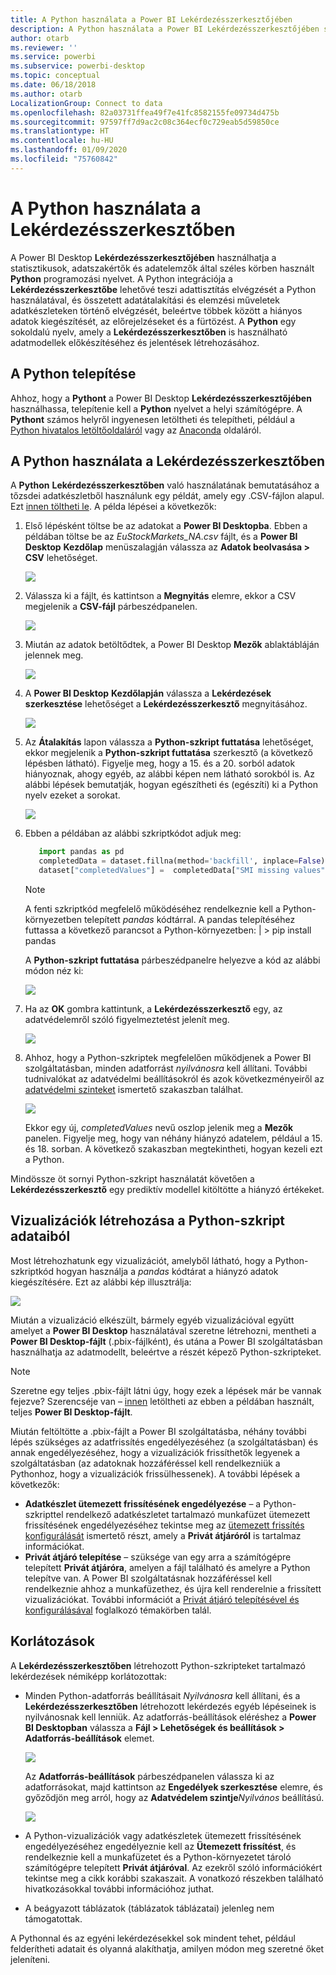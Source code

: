 ```yaml
---
title: A Python használata a Power BI Lekérdezésszerkesztőjében
description: A Python használata a Power BI Lekérdezésszerkesztőjében speciális elemzésekhez
author: otarb
ms.reviewer: ''
ms.service: powerbi
ms.subservice: powerbi-desktop
ms.topic: conceptual
ms.date: 06/18/2018
ms.author: otarb
LocalizationGroup: Connect to data
ms.openlocfilehash: 82a03731ffea49f7e41fc8582155fe09734d475b
ms.sourcegitcommit: 97597ff7d9ac2c08c364ecf0c729eab5d59850ce
ms.translationtype: HT
ms.contentlocale: hu-HU
ms.lasthandoff: 01/09/2020
ms.locfileid: "75760842"
---
```

# <a name="use-python-in-query-editor"></a>A Python használata a Lekérdezésszerkesztőben
A Power BI Desktop **Lekérdezésszerkesztőjében** használhatja a statisztikusok, adatszakértők és adatelemzők által széles körben használt **Python** programozási nyelvet. A Python integrációja a **Lekérdezésszerkesztőbe** lehetővé teszi adattisztítás elvégzését a Python használatával, és összetett adatátalakítási és elemzési műveletek adatkészleteken történő elvégzését, beleértve többek között a hiányos adatok kiegészítését, az előrejelzéseket és a fürtözést. A **Python** egy sokoldalú nyelv, amely a **Lekérdezésszerkesztőben** is használható adatmodellek előkészítéséhez és jelentések létrehozásához.

## <a name="installing-python"></a>A Python telepítése
Ahhoz, hogy a **Pythont** a Power BI Desktop **Lekérdezésszerkesztőjében** használhassa, telepítenie kell a **Python** nyelvet a helyi számítógépre. A **Pythont** számos helyről ingyenesen letöltheti és telepítheti, például a [Python hivatalos letöltőoldaláról](https://www.python.org/) vagy az [Anaconda](https://anaconda.org/anaconda/python/) oldaláról.

## <a name="using-python-in-query-editor"></a>A Python használata a Lekérdezésszerkesztőben
A **Python** **Lekérdezésszerkesztőben** való használatának bemutatásához a tőzsdei adatkészletből használunk egy példát, amely egy .CSV-fájlon alapul. Ezt [innen töltheti le](https://download.microsoft.com/download/F/8/A/F8AA9DC9-8545-4AAE-9305-27AD1D01DC03/EuStockMarkets_NA.csv). A példa lépései a következők:

1. Első lépésként töltse be az adatokat a **Power BI Desktopba**. Ebben a példában töltse be az *EuStockMarkets_NA.csv* fájlt, és a **Power BI Desktop** **Kezdőlap** menüszalagján válassza az **Adatok beolvasása > CSV** lehetőséget.
   
   ![](media/desktop-python-in-query-editor/python-in-query-editor-1.png)
2. Válassza ki a fájlt, és kattintson a **Megnyitás** elemre, ekkor a CSV megjelenik a **CSV-fájl** párbeszédpanelen.
   
   ![](media/desktop-python-in-query-editor/python-in-query-editor-2.png)
3. Miután az adatok betöltődtek, a Power BI Desktop **Mezők** ablaktábláján jelennek meg.
   
   ![](media/desktop-python-in-query-editor/python-in-query-editor-3.png)
4. A **Power BI Desktop** **Kezdőlapján** válassza a **Lekérdezések szerkesztése** lehetőséget a **Lekérdezésszerkesztő** megnyitásához.
   
   ![](media/desktop-python-in-query-editor/python-in-query-editor-4.png)
5. Az **Átalakítás** lapon válassza a **Python-szkript futtatása** lehetőséget, ekkor megjelenik a **Python-szkript futtatása** szerkesztő (a következő lépésben látható). Figyelje meg, hogy a 15. és a 20. sorból adatok hiányoznak, ahogy egyéb, az alábbi képen nem látható sorokból is. Az alábbi lépések bemutatják, hogyan egészítheti és (egészíti) ki a Python nyelv ezeket a sorokat.
   
   ![](media/desktop-python-in-query-editor/python-in-query-editor-5.png)
6. Ebben a példában az alábbi szkriptkódot adjuk meg:
   
    ```python
       import pandas as pd
       completedData = dataset.fillna(method='backfill', inplace=False)
       dataset["completedValues"] =  completedData["SMI missing values"]
   ```

   > [!NOTE]
   > A fenti szkriptkód megfelelő működéséhez rendelkeznie kell a Python-környezetben telepített *pandas* kódtárral. A pandas telepítéséhez futtassa a következő parancsot a Python-környezetben: |      > pip install pandas
   > 
   > 
   
   A **Python-szkript futtatása** párbeszédpanelre helyezve a kód az alábbi módon néz ki:
   
   ![](media/desktop-python-in-query-editor/python-in-query-editor-5b.png)
7. Ha az **OK** gombra kattintunk, a **Lekérdezésszerkesztő** egy, az adatvédelemről szóló figyelmeztetést jelenít meg.
   
   ![](media/desktop-python-in-query-editor/python-in-query-editor-6.png)
8. Ahhoz, hogy a Python-szkriptek megfelelően működjenek a Power BI szolgáltatásban, minden adatforrást *nyilvánosra* kell állítani. További tudnivalókat az adatvédelmi beállításokról és azok következményeiről az [adatvédelmi szinteket](desktop-privacy-levels.md) ismertető szakaszban találhat.
   
   ![](media/desktop-python-in-query-editor/python-in-query-editor-7.png)
   
   Ekkor egy új, *completedValues* nevű oszlop jelenik meg a **Mezők** panelen. Figyelje meg, hogy van néhány hiányzó adatelem, például a 15. és 18. sorban. A következő szakaszban megtekintheti, hogyan kezeli ezt a Python.
   

Mindössze öt sornyi Python-szkript használatát követően a **Lekérdezésszerkesztő** egy prediktív modellel kitöltötte a hiányzó értékeket.

## <a name="creating-visuals-from-python-script-data"></a>Vizualizációk létrehozása a Python-szkript adataiból
Most létrehozhatunk egy vizualizációt, amelyből látható, hogy a Python-szkriptkód hogyan használja a *pandas* kódtárat a hiányzó adatok kiegészítésére. Ezt az alábbi kép illusztrálja:

![](media/desktop-python-in-query-editor/python-in-query-editor-8.png)

Miután a vizualizáció elkészült, bármely egyéb vizualizációval együtt amelyet a **Power BI Desktop** használatával szeretne létrehozni, mentheti a **Power BI Desktop-fájlt** (.pbix-fájlként), és utána a Power BI szolgáltatásban használhatja az adatmodellt, beleértve a részét képező Python-szkripteket.

> [!NOTE]
> Szeretne egy teljes .pbix-fájlt látni úgy, hogy ezek a lépések már be vannak fejezve? Szerencséje van – [innen](https://download.microsoft.com/download/A/B/C/ABCF5589-B88F-49D4-ADEB-4A623589FC09/Complete%20Values%20with%20Python%20in%20PQ.pbix) letöltheti az ebben a példában használt, teljes **Power BI Desktop-fájlt**.

Miután feltöltötte a .pbix-fájlt a Power BI szolgáltatásba, néhány további lépés szükséges az adatfrissítés engedélyezéséhez (a szolgáltatásban) és annak engedélyezéséhez, hogy a vizualizációk frissíthetők legyenek a szolgáltatásban (az adatoknak hozzáféréssel kell rendelkezniük a Pythonhoz, hogy a vizualizációk frissülhessenek). A további lépések a következők:

* **Adatkészlet ütemezett frissítésének engedélyezése** – a Python-szkripttel rendelkező adatkészletet tartalmazó munkafüzet ütemezett frissítésének engedélyezéséhez tekintse meg az [ütemezett frissítés konfigurálását](refresh-scheduled-refresh.md) ismertető részt, amely a **Privát átjáróról** is tartalmaz információkat.
* **Privát átjáró telepítése** – szüksége van egy arra a számítógépre telepített **Privát átjáróra**, amelyen a fájl található és amelyre a Python telepítve van. A Power BI szolgáltatásnak hozzáféréssel kell rendelkeznie ahhoz a munkafüzethez, és újra kell renderelnie a frissített vizualizációkat. További információt a [Privát átjáró telepítésével és konfigurálásával](personal-gateway.md) foglalkozó témakörben talál.

## <a name="limitations"></a>Korlátozások
A **Lekérdezésszerkesztőben** létrehozott Python-szkripteket tartalmazó lekérdezések némiképp korlátozottak:

* Minden Python-adatforrás beállításait *Nyilvánosra* kell állítani, és a **Lekérdezésszerkesztőben** létrehozott lekérdezés egyéb lépéseinek is nyilvánosnak kell lenniük. Az adatforrás-beállítások eléréshez a **Power BI Desktopban** válassza a **Fájl > Lehetőségek és beállítások > Adatforrás-beállítások** elemet.
  
  ![](media/desktop-python-in-query-editor/python-in-query-editor-9.png)
  
  Az **Adatforrás-beállítások** párbeszédpanelen válassza ki az adatforrásokat, majd kattintson az **Engedélyek szerkesztése** elemre, és győződjön meg arról, hogy az **Adatvédelem szintje***Nyilvános* beállítású.
  
  ![](media/desktop-python-in-query-editor/python-in-query-editor-10.png)    
* A Python-vizualizációk vagy adatkészletek ütemezett frissítésének engedélyezéséhez engedélyeznie kell az **Ütemezett frissítést**, és rendelkeznie kell a munkafüzetet és a Python-környezetet tároló számítógépre telepített **Privát átjáróval**. Az ezekről szóló információkért tekintse meg a cikk korábbi szakaszait. A vonatkozó részekben található hivatkozásokkal további információhoz juthat.
* A beágyazott táblázatok (táblázatok táblázatai) jelenleg nem támogatottak. 

A Pythonnal és az egyéni lekérdezésekkel sok mindent tehet, például felderítheti adatait és olyanná alakíthatja, amilyen módon meg szeretné őket jeleníteni.

